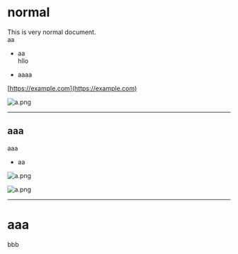 # normal
This is very normal document.  
aa    
- aa  
  hllo

- aaaa

[https://example.com](https://example.com)


![a.png](./a.png)



---

## aaa

aaa
- aa



![a.png](./a.png)



![a.png](./a.png)



---

# aaa

bbb

